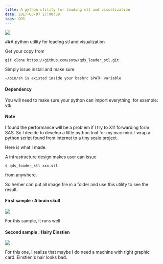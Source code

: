 ```yaml
---
title: A python utility for loading stl and visualization
date: 2017-03-07 17:00:00
tags: QDS
---
```

![](http://sotw.servebeer.com:8086/img/brainSkull.png)

##A python utility for loading stl and visualization

Get your copy from

```
git clone https://github.com/sotw/qds_loader_stl.git
```

Simply issue install and make sure 

```
~/bin/sh is existed inside your bashrc $PATH variable
```

#### Dependency
You will need to make sure your python can import everything.
for example: vtk

#### Note

I found the performance will be a problem if I try to X11 forwarding form SAS. 
So I decide to develop a little python tool for my mac mini.
I wrap a python script found from internet to a tiny scale project.

Here is what I made.

A infrastructure design makes user can issue 

```
$ qds_loader_stl xxx.stl
```
from anywhere.

So he/her can put all image file in a folder and use this utility to see the result.

#### First sample : A brain skull

![](http://sotw.servebeer.com:8086/img/brainSkull.png)

For this sample, it runs well

#### Second sample : Hairy Einstien

![](http://sotw.servebeer.com:8086/img/hairyEinstien.png)

For this one, I realize that maybe I do need a machine with right graphic card.
Einstien's hair looks bad.


